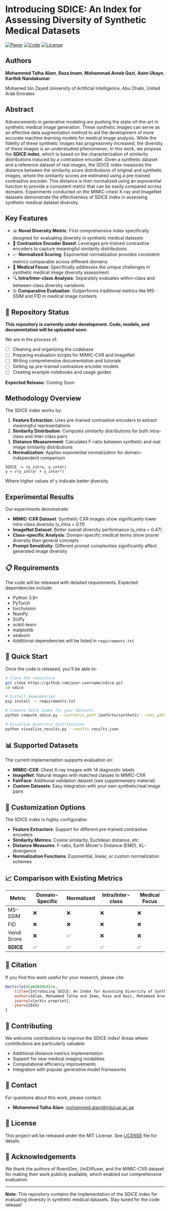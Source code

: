# Introducing SDICE: An Index for Assessing Diversity of Synthetic Medical Datasets

[![Paper](https://img.shields.io/badge/Paper-Available-green)](https://bmva-archive.org.uk/bmvc/2024/workshops/PFATCV/12_Introducing_SDICE_An_Index_.pdf)
[![Code](https://img.shields.io/badge/Code-Coming%20Soon-yellow)](https://github.com/your-repo/sdice)
[![License](https://img.shields.io/badge/License-MIT-blue.svg)](LICENSE)

## Authors

**Mohammed Talha Alam**, **Raza Imam**, **Mohammad Areeb Qazi**, **Asim Ukaye**, **Karthik Nandakumar**

Mohamed bin Zayed University of Artificial Intelligence, Abu Dhabi, United Arab Emirates

## Abstract

Advancements in generative modeling are pushing the state-of-the-art in synthetic medical image generation. These synthetic images can serve as an effective data augmentation method to aid the development of more accurate machine learning models for medical image analysis. While the fidelity of these synthetic images has progressively increased, the diversity of these images is an understudied phenomenon. In this work, we propose the **SDICE index**, which is based on the characterization of similarity distributions induced by a contrastive encoder. Given a synthetic dataset and a reference dataset of real images, the SDICE index measures the distance between the similarity score distributions of original and synthetic images, where the similarity scores are estimated using a pre-trained contrastive encoder. This distance is then normalized using an exponential function to provide a consistent metric that can be easily compared across domains. Experiments conducted on the MIMIC-chest X-ray and ImageNet datasets demonstrate the effectiveness of SDICE index in assessing synthetic medical dataset diversity.

## Key Features

- 📊 **Novel Diversity Metric**: First comprehensive index specifically designed for evaluating diversity in synthetic medical datasets
- 🔬 **Contrastive Encoder Based**: Leverages pre-trained contrastive encoders to capture meaningful similarity distributions
- 📈 **Normalized Scoring**: Exponential normalization provides consistent metrics comparable across different domains
- 🏥 **Medical Focus**: Specifically addresses the unique challenges in synthetic medical image diversity assessment
- 🔍 **Intra/Inter-class Analysis**: Separately evaluates within-class and between-class diversity variations
- ⚖️ **Comparative Evaluation**: Outperforms traditional metrics like MS-SSIM and FID in medical image contexts

## 🚧 Repository Status

**This repository is currently under development. Code, models, and documentation will be uploaded soon.**

We are in the process of:
- [ ] Cleaning and organizing the codebase
- [ ] Preparing evaluation scripts for MIMIC-CXR and ImageNet
- [ ] Writing comprehensive documentation and tutorials
- [ ] Setting up pre-trained contrastive encoder models
- [ ] Creating example notebooks and usage guides

**Expected Release**: Coming Soon

## Methodology Overview

The SDICE index works by:

1. **Feature Extraction**: Uses pre-trained contrastive encoders to extract meaningful representations
2. **Similarity Distribution**: Computes similarity distributions for both intra-class and inter-class pairs
3. **Distance Measurement**: Calculates F-ratio between synthetic and real image similarity distributions
4. **Normalization**: Applies exponential normalization for domain-independent comparison

```
SDICE := (γ_intra, γ_inter)
γ = √(γ_intra² + γ_inter²)
```

Where higher values of γ indicate better diversity.

## Experimental Results

Our experiments demonstrate:

- **MIMIC-CXR Dataset**: Synthetic CXR images show significantly lower intra-class diversity (γ_intra = 0.11)
- **ImageNet Dataset**: Better overall diversity performance (γ_intra = 0.47)
- **Class-specific Analysis**: Domain-specific medical terms show poorer diversity than general concepts
- **Prompt Sensitivity**: Different prompt complexities significantly affect generated image diversity

## 📋 Requirements

The code will be released with detailed requirements. Expected dependencies include:
- Python 3.8+
- PyTorch
- torchvision
- NumPy
- SciPy
- scikit-learn
- matplotlib
- seaborn
- Additional dependencies will be listed in `requirements.txt`

## 🚀 Quick Start

Once the code is released, you'll be able to:

```bash
# Clone the repository
git clone https://github.com/your-username/sdice.git
cd sdice

# Install dependencies
pip install -r requirements.txt

# Compute SDICE index for your datasets
python compute_sdice.py --synthetic_path /path/to/synthetic --real_path /path/to/real --output results.json

# Visualize diversity distributions
python visualize_results.py --results results.json
```

## 📊 Supported Datasets

The current implementation supports evaluation on:
- **MIMIC-CXR**: Chest X-ray images with 14 diagnostic labels
- **ImageNet**: Natural images with matched classes to MIMIC-CXR
- **FairFace**: Additional validation dataset (see supplementary material)
- **Custom Datasets**: Easy integration with your own synthetic/real image pairs

## 🔧 Customization Options

The SDICE index is highly configurable:
- **Feature Extractors**: Support for different pre-trained contrastive encoders
- **Similarity Metrics**: Cosine similarity, Euclidean distance, etc.
- **Distance Measures**: F-ratio, Earth Mover's Distance (EMD), KL-divergence
- **Normalization Functions**: Exponential, linear, or custom normalization schemes

## 📈 Comparison with Existing Metrics

| Metric | Domain-Specific | Normalized | Intra/Inter-class | Medical Focus |
|--------|----------------|------------|-------------------|---------------|
| MS-SSIM | ❌ | ❌ | ❌ | ❌ |
| FID | ❌ | ❌ | ❌ | ❌ |
| Vendi Score | ❌ | ✅ | ❌ | ❌ |
| **SDICE** | ✅ | ✅ | ✅ | ✅ |

## 📖 Citation

If you find this work useful for your research, please cite:

```bibtex
@article{alam2024sdice,
    title={Introducing SDICE: An Index for Assessing Diversity of Synthetic Medical Datasets},
    author={Alam, Mohammed Talha and Imam, Raza and Qazi, Mohammad Areeb and Ukaye, Asim and Nandakumar, Karthik},
    journal={arXiv preprint},
    year={2024}
}
```

## 🤝 Contributing

We welcome contributions to improve the SDICE index! Areas where contributions are particularly valuable:
- Additional distance metrics implementation
- Support for new medical imaging modalities  
- Computational efficiency improvements
- Integration with popular generative model frameworks

## 📧 Contact

For questions about this work, please contact:

- **Mohammed Talha Alam**: mohammed.alam@mbzuai.ac.ae

## 📄 License

This project will be released under the MIT License. See [LICENSE](LICENSE) file for details.

## 🙏 Acknowledgements

We thank the authors of RoentGen, UniDiffuser, and the MIMIC-CXR dataset for making their work publicly available, which enabled our comprehensive evaluation.

---

**Note**: This repository contains the implementation of the SDICE index for evaluating diversity in synthetic medical datasets. Stay tuned for the code release!
